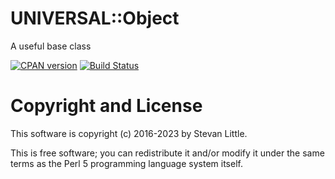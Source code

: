 # UNIVERSAL::Object

A useful base class

[![CPAN version](https://badge.fury.io/pl/UNIVERSAL-Object.svg)](https://metacpan.org/pod/UNIVERSAL-Object)
[![Build Status](https://travis-ci.org/stevan/p5-UNIVERSAL-Object.svg?branch=master)](https://travis-ci.org/stevan/p5-UNIVERSAL-Object)

# Copyright and License

This software is copyright (c) 2016-2023 by Stevan Little.

This is free software; you can redistribute it and/or modify it under
the same terms as the Perl 5 programming language system itself.
